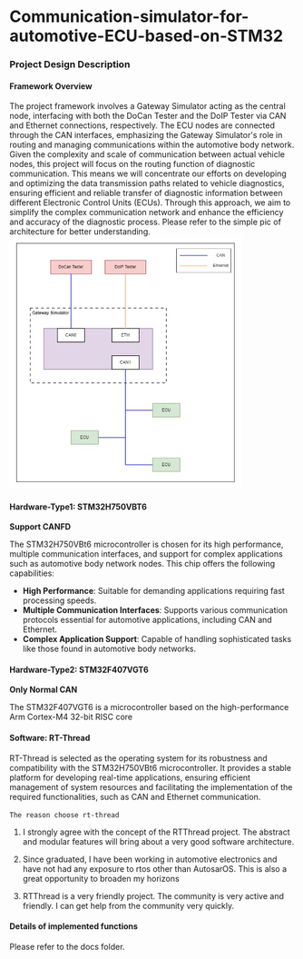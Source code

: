# Communication-simulator-for-automotive-ECU-based-on-STM32
### Project Design Description

#### Framework Overview
The project framework involves a Gateway Simulator acting as the central node, interfacing with both the DoCan Tester and the DoIP Tester via CAN and Ethernet connections, respectively. The ECU nodes are connected through the CAN interfaces, emphasizing the Gateway Simulator's role in routing and managing communications within the automotive body network. Given the complexity and scale of communication between actual vehicle nodes, this project will focus on the routing function of diagnostic communication. This means we will concentrate our efforts on developing and optimizing the data transmission paths related to vehicle diagnostics, ensuring efficient and reliable transfer of diagnostic information between different Electronic Control Units (ECUs). Through this approach, we aim to simplify the complex communication network and enhance the efficiency and accuracy of the diagnostic process. Please refer to the simple pic of architecture for better understanding.<img src="./pics/SimulateNodeofAuto.jpg" alt="Arch" style="zoom: 60%;" />

#### Hardware-Type1: STM32H750VBT6

**Support CANFD**

The STM32H750VBt6 microcontroller is chosen for its high performance, multiple communication interfaces, and support for complex applications such as automotive body network nodes. This chip offers the following capabilities:
- **High Performance**: Suitable for demanding applications requiring fast processing speeds.
- **Multiple Communication Interfaces**: Supports various communication protocols essential for automotive applications, including CAN and Ethernet.
- **Complex Application Support**: Capable of handling sophisticated tasks like those found in automotive body networks.

#### Hardware-Type2: STM32F407VGT6

**Only Normal CAN**

The STM32F407VGT6 is a microcontroller based on the high-performance Arm Cortex-M4 32-bit RISC core

#### Software: RT-Thread

RT-Thread is selected as the operating system for its robustness and compatibility with the STM32H750VBt6 microcontroller. It provides a stable platform for developing real-time applications, ensuring efficient management of system resources and facilitating the implementation of the required functionalities, such as CAN and Ethernet communication.

`The reason choose rt-thread`
1. I strongly agree with the concept of the RTThread project. The abstract and modular features will bring about a very good software architecture.

2. Since graduated, I have been working in automotive electronics and have not had any exposure to rtos other than AutosarOS. This is also a great opportunity to broaden my horizons

3. RTThread is a very friendly project. The community is very active and friendly. I can get help from the community very quickly.

#### Details of implemented functions
Please refer to the docs folder.


